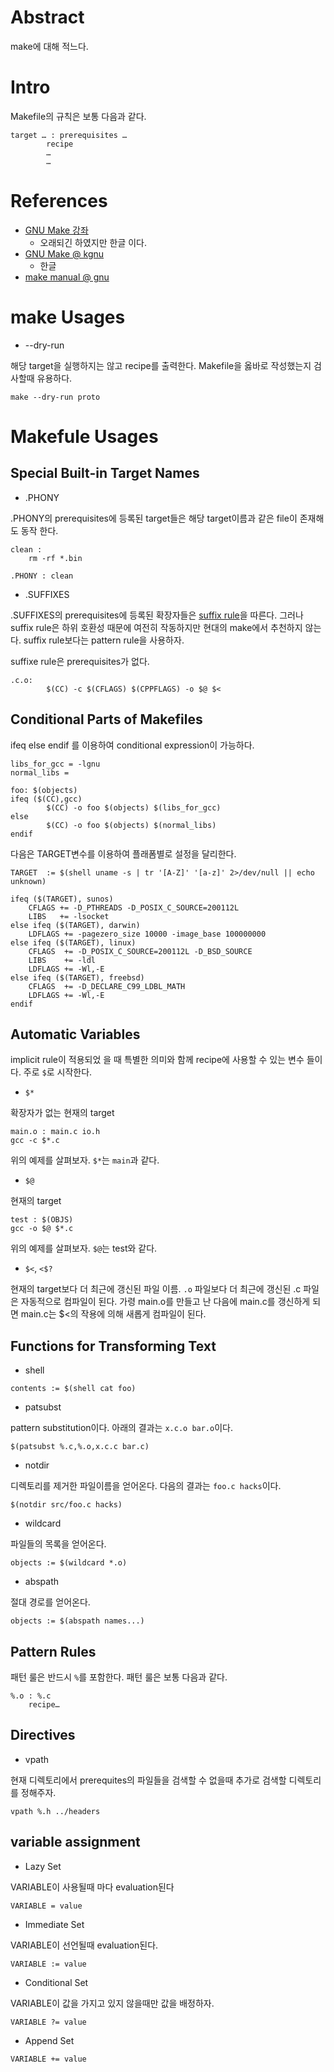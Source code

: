 # Abstract

make에 대해 적느다.

# Intro

Makefile의 규칙은 보통 다음과 같다.

```make
target … : prerequisites …
        recipe
        …
        …
```

# References

* [GNU Make 강좌](https://wiki.kldp.org/KoreanDoc/html/GNU-Make/GNU-Make.html#toc3)
  * 오래되긴 하였지만 한글 이다.
* [GNU Make @ kgnu](http://korea.gnu.org/manual/release/make/make-sjp/make-ko_toc.html)  
  * 한글
* [make manual @ gnu](https://www.gnu.org/software/make/manual/make.html#Automatic-Variables)

# make Usages

* --dry-run

해당 target을 실행하지는 않고 recipe를 출력한다.
Makefile을 옳바로 작성했는지 검사할때 유용하다.

```
make --dry-run proto
```

# Makefule Usages

## Special Built-in Target Names

* .PHONY

.PHONY의 prerequisites에 등록된 target들은 해당 target이름과 같은
file이 존재해도 동작 한다.

```
clean :
    rm -rf *.bin
    
.PHONY : clean
```

* .SUFFIXES

.SUFFIXES의 prerequisites에 등록된
 확장자들은
 [suffix rule](https://www.gnu.org/software/make/manual/make.html#Suffix-Rules)을
 따른다. 그러나 suffix rule은 하위 호환성 때문에 여전히 작동하지만
 현대의 make에서 추천하지 않는다. suffix rule보다는 pattern rule을
 사용하자.
 
suffixe rule은 prerequisites가 없다. 
 
```
.c.o:
        $(CC) -c $(CFLAGS) $(CPPFLAGS) -o $@ $<
```

## Conditional Parts of Makefiles

ifeq else endif 를 이용하여 conditional expression이 가능하다.

```make
libs_for_gcc = -lgnu
normal_libs =

foo: $(objects)
ifeq ($(CC),gcc)
        $(CC) -o foo $(objects) $(libs_for_gcc)
else
        $(CC) -o foo $(objects) $(normal_libs)
endif
```

다음은 TARGET변수를 이용하여 플래폼별로 설정을 달리한다.

```make
TARGET  := $(shell uname -s | tr '[A-Z]' '[a-z]' 2>/dev/null || echo unknown)

ifeq ($(TARGET), sunos)
	CFLAGS += -D_PTHREADS -D_POSIX_C_SOURCE=200112L
	LIBS   += -lsocket
else ifeq ($(TARGET), darwin)
	LDFLAGS += -pagezero_size 10000 -image_base 100000000
else ifeq ($(TARGET), linux)
	CFLAGS  += -D_POSIX_C_SOURCE=200112L -D_BSD_SOURCE
	LIBS    += -ldl
	LDFLAGS += -Wl,-E
else ifeq ($(TARGET), freebsd)
	CFLAGS  += -D_DECLARE_C99_LDBL_MATH
	LDFLAGS += -Wl,-E
endif
```

## Automatic Variables

implicit rule이 적용되었 을 때 특별한 의미와 함께 recipe에 사용할 수
있는 변수 들이다. 주로 `$`로 시작한다.

* `$*`

확장자가 없는 현재의 target

```make
main.o : main.c io.h
gcc -c $*.c
```

위의 예제를 살펴보자. `$*`는 `main`과 같다.

* `$@`

현재의 target

```make
test : $(OBJS)
gcc -o $@ $*.c
```

위의 예제를 살펴보자. `$@`는 test와 같다.

* `$<`, `<$?`

현재의 target보다 더 최근에 갱신된 파일 이름. `.o` 파일보다 더 최근에
갱신된 .c 파일은 자동적으로 컴파일이 된다. 가령 main.o를 만들고 난
다음에 main.c를 갱신하게 되면 main.c는 $<의 작용에 의해 새롭게
컴파일이 된다.

## Functions for Transforming Text

* shell

```make
contents := $(shell cat foo)
```

* patsubst

pattern substitution이다. 아래의 결과는 `x.c.o bar.o`이다.

```make
$(patsubst %.c,%.o,x.c.c bar.c)
```

* notdir

디렉토리를 제거한 파일이름을 얻어온다. 다음의 결과는
`foo.c hacks`이다.

```make
$(notdir src/foo.c hacks)
```

* wildcard

파일들의 목록을 얻어온다.

```make
objects := $(wildcard *.o)
```

* abspath

절대 경로를 얻어온다.

```make
objects := $(abspath names...)
```

## Pattern Rules

패턴 룰은 반드시 `%`를 포함한다. 패턴 룰은 보통 다음과 같다. 

```
%.o : %.c 
    recipe…
```

## Directives

* vpath

현재 디렉토리에서 prerequites의 파일들을 검색할 수 없을때
추가로 검색할 디렉토리를 정해주자.

```
vpath %.h ../headers
```

## variable assignment

* Lazy Set

VARIABLE이 사용될때 마다 evaluation된다

```
VARIABLE = value
```

* Immediate Set

VARIABLE이 선언될때 evaluation된다.

```
VARIABLE := value
```

* Conditional Set

VARIABLE이 값을 가지고 있지 않을때만 값을 배정하자.

```
VARIABLE ?= value
```

* Append Set

```
VARIABLE += value
```
